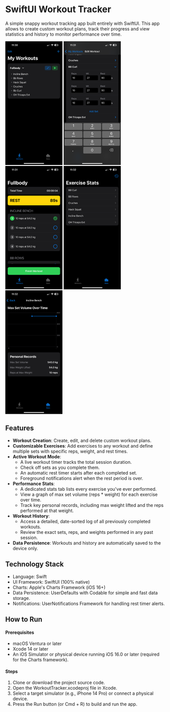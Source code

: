 # SwiftUI Workout Tracker
A simple snappy workout tracking app built entirely with SwiftUI. This app allows to create custom workout plans, track their progress and view statistics and history to monitor performance over time.

<p>
  <img src="https://github.com/gabriquaranta/workout-tracker-ios/blob/main/screenshots/IMG_3372.PNG" width="180" />
  <img src="https://github.com/gabriquaranta/workout-tracker-ios/blob/main/screenshots/IMG_3373.PNG" width="180" />
  <img src="https://github.com/gabriquaranta/workout-tracker-ios/blob/main/screenshots/IMG_3374.PNG" width="180" />
  <img src="https://github.com/gabriquaranta/workout-tracker-ios/blob/main/screenshots/IMG_3375.PNG" width="180" /> 
  <img src="https://github.com/gabriquaranta/workout-tracker-ios/blob/main/screenshots/IMG_3376.PNG" width="180" />
</p>

## Features
- **Workout Creation**: Create, edit, and delete custom workout plans.
- **Customizable Exercises**: Add exercises to any workout and define multiple sets with specific reps, weight, and rest times.
- **Active Workout Mode**:
  - A live workout timer tracks the total session duration.
  - Check off sets as you complete them.
  - An automatic rest timer starts after each completed set.
  - Foreground notifications alert when the rest period is over.
- **Performance Stats**:
  - A dedicated stats tab lists every exercise you've ever performed.
  - View a graph of max set volume (reps * weight) for each exercise over time.
  - Track key personal records, including max weight lifted and the reps performed at that weight.
- **Workout History**:
  - Access a detailed, date-sorted log of all previously completed workouts.
  - Review the exact sets, reps, and weights performed in any past session.
- **Data Persistence**: Workouts and history are automatically saved to the device only.
## Technology Stack
- Language: Swift
- UI Framework: SwiftUI (100% native)
- Charts: Apple's Charts Framework (iOS 16+)
- Data Persistence: UserDefaults with Codable for simple and fast data storage.
- Notifications: UserNotifications Framework for handling rest timer alerts.
## How to Run
#### Prerequisites
- macOS Ventura or later
- Xcode 14 or later
- An iOS Simulator or physical device running iOS 16.0 or later (required for the Charts framework).
#### Steps
1. Clone or download the project source code.
2. Open the WorkoutTracker.xcodeproj file in Xcode.
3. Select a target simulator (e.g., iPhone 14 Pro) or connect a physical device.
4. Press the Run button (or Cmd + R) to build and run the app.
